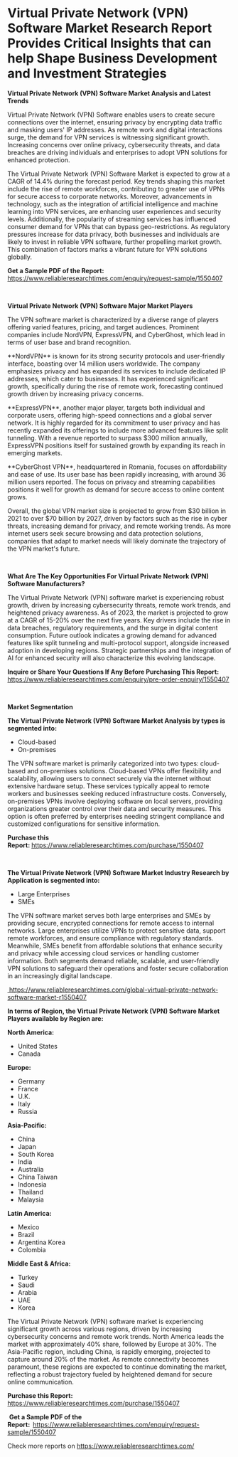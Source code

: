 <p><h1>Virtual Private Network (VPN) Software Market Research Report Provides Critical Insights that can help Shape Business Development and Investment Strategies</h1></p><p><strong>Virtual Private Network (VPN) Software Market Analysis and Latest Trends</strong></p>
<p><p>Virtual Private Network (VPN) Software enables users to create secure connections over the internet, ensuring privacy by encrypting data traffic and masking users' IP addresses. As remote work and digital interactions surge, the demand for VPN services is witnessing significant growth. Increasing concerns over online privacy, cybersecurity threats, and data breaches are driving individuals and enterprises to adopt VPN solutions for enhanced protection.</p><p>The Virtual Private Network (VPN) Software Market is expected to grow at a CAGR of 14.4% during the forecast period. Key trends shaping this market include the rise of remote workforces, contributing to greater use of VPNs for secure access to corporate networks. Moreover, advancements in technology, such as the integration of artificial intelligence and machine learning into VPN services, are enhancing user experiences and security levels. Additionally, the popularity of streaming services has influenced consumer demand for VPNs that can bypass geo-restrictions. As regulatory pressures increase for data privacy, both businesses and individuals are likely to invest in reliable VPN software, further propelling market growth. This combination of factors marks a vibrant future for VPN solutions globally.</p></p>
<p><strong>Get a Sample PDF of the Report:&nbsp;</strong> <a href="https://www.reliableresearchtimes.com/enquiry/request-sample/1550407?utm_campaign=3291&utm_medium=2&utm_source=Github&utm_content=ia&utm_term=11032025&utm_id=virtual-private-network-vpn-software">https://www.reliableresearchtimes.com/enquiry/request-sample/1550407</a></p>
<p>&nbsp;</p>
<p><strong>Virtual Private Network (VPN) Software Major Market Players</strong></p>
<p><p>The VPN software market is characterized by a diverse range of players offering varied features, pricing, and target audiences. Prominent companies include NordVPN, ExpressVPN, and CyberGhost, which lead in terms of user base and brand recognition. </p><p>**NordVPN** is known for its strong security protocols and user-friendly interface, boasting over 14 million users worldwide. The company emphasizes privacy and has expanded its services to include dedicated IP addresses, which cater to businesses. It has experienced significant growth, specifically during the rise of remote work, forecasting continued growth driven by increasing privacy concerns.</p><p>**ExpressVPN**, another major player, targets both individual and corporate users, offering high-speed connections and a global server network. It is highly regarded for its commitment to user privacy and has recently expanded its offerings to include more advanced features like split tunneling. With a revenue reported to surpass $300 million annually, ExpressVPN positions itself for sustained growth by expanding its reach in emerging markets.</p><p>**CyberGhost VPN**, headquartered in Romania, focuses on affordability and ease of use. Its user base has been rapidly increasing, with around 36 million users reported. The focus on privacy and streaming capabilities positions it well for growth as demand for secure access to online content grows.</p><p>Overall, the global VPN market size is projected to grow from $30 billion in 2021 to over $70 billion by 2027, driven by factors such as the rise in cyber threats, increasing demand for privacy, and remote working trends. As more internet users seek secure browsing and data protection solutions, companies that adapt to market needs will likely dominate the trajectory of the VPN market's future.</p></p>
<p>&nbsp;</p>
<p><strong>What Are The Key Opportunities For Virtual Private Network (VPN) Software Manufacturers?</strong></p>
<p><p>The Virtual Private Network (VPN) software market is experiencing robust growth, driven by increasing cybersecurity threats, remote work trends, and heightened privacy awareness. As of 2023, the market is projected to grow at a CAGR of 15-20% over the next five years. Key drivers include the rise in data breaches, regulatory requirements, and the surge in digital content consumption. Future outlook indicates a growing demand for advanced features like split tunneling and multi-protocol support, alongside increased adoption in developing regions. Strategic partnerships and the integration of AI for enhanced security will also characterize this evolving landscape.</p></p>
<p><strong>Inquire or Share Your Questions If Any Before Purchasing This Report:</strong> <a href="https://www.reliableresearchtimes.com/enquiry/pre-order-enquiry/1550407?utm_campaign=3291&utm_medium=2&utm_source=Github&utm_content=ia&utm_term=11032025&utm_id=virtual-private-network-vpn-software">https://www.reliableresearchtimes.com/enquiry/pre-order-enquiry/1550407</a></p>
<p>&nbsp;</p>
<p><strong>Market Segmentation</strong></p>
<p><strong>The Virtual Private Network (VPN) Software Market Analysis by types is segmented into:</strong></p>
<p><ul><li>Cloud-based</li><li>On-premises</li></ul></p>
<p><p>The VPN software market is primarily categorized into two types: cloud-based and on-premises solutions. Cloud-based VPNs offer flexibility and scalability, allowing users to connect securely via the internet without extensive hardware setup. These services typically appeal to remote workers and businesses seeking reduced infrastructure costs. Conversely, on-premises VPNs involve deploying software on local servers, providing organizations greater control over their data and security measures. This option is often preferred by enterprises needing stringent compliance and customized configurations for sensitive information.</p></p>
<p><strong>Purchase this Report:&nbsp;</strong><a href="https://www.reliableresearchtimes.com/purchase/1550407?utm_campaign=3291&utm_medium=2&utm_source=Github&utm_content=ia&utm_term=11032025&utm_id=virtual-private-network-vpn-software">https://www.reliableresearchtimes.com/purchase/1550407</a></p>
<p>&nbsp;</p>
<p><strong>The Virtual Private Network (VPN) Software Market Industry Research by Application is segmented into:</strong></p>
<p><ul><li>Large Enterprises</li><li>SMEs</li></ul></p>
<p><p>The VPN software market serves both large enterprises and SMEs by providing secure, encrypted connections for remote access to internal networks. Large enterprises utilize VPNs to protect sensitive data, support remote workforces, and ensure compliance with regulatory standards. Meanwhile, SMEs benefit from affordable solutions that enhance security and privacy while accessing cloud services or handling customer information. Both segments demand reliable, scalable, and user-friendly VPN solutions to safeguard their operations and foster secure collaboration in an increasingly digital landscape.</p></p>
<p><a href="https://www.reliableresearchtimes.com/global-virtual-private-network-software-market-r1550407?utm_campaign=3291&utm_medium=2&utm_source=Github&utm_content=ia&utm_term=11032025&utm_id=virtual-private-network-vpn-software">&nbsp;https://www.reliableresearchtimes.com/global-virtual-private-network-software-market-r1550407</a></p>
<p><strong>In terms of Region, the Virtual Private Network (VPN) Software Market Players available by Region are:</strong></p>
<p>
    <p> <strong> North America: </strong>
        <ul>
            <li>United States</li>
            <li>Canada</li>
        </ul>
        </p> 
    <p> <strong> Europe: </strong>
        <ul>
            <li>Germany</li>
            <li>France</li>
            <li>U.K.</li>
            <li>Italy</li>
            <li>Russia</li>
        </ul>
        </p> 
    <p> <strong> Asia-Pacific: </strong>
        <ul>
            <li>China</li>
            <li>Japan</li>
            <li>South Korea</li>
            <li>India</li>
            <li>Australia</li>
            <li>China Taiwan</li>
            <li>Indonesia</li>
            <li>Thailand</li>
            <li>Malaysia</li>
        </ul>
        </p> 
    <p> <strong> Latin America: </strong>
        <ul>
            <li>Mexico</li>
            <li>Brazil</li>
            <li>Argentina Korea</li>
            <li>Colombia</li>
        </ul>
        </p> 
    <p> <strong> Middle East & Africa: </strong>
        <ul>
            <li>Turkey</li>
            <li>Saudi</li>
            <li>Arabia</li>
            <li>UAE</li>
            <li>Korea</li>
        </ul>
    </p>
    </p>
<p><p>The Virtual Private Network (VPN) software market is experiencing significant growth across various regions, driven by increasing cybersecurity concerns and remote work trends. North America leads the market with approximately 40% share, followed by Europe at 30%. The Asia-Pacific region, including China, is rapidly emerging, projected to capture around 20% of the market. As remote connectivity becomes paramount, these regions are expected to continue dominating the market, reflecting a robust trajectory fueled by heightened demand for secure online communication.</p></p>
<p><strong>Purchase this Report: </strong><a href="https://www.reliableresearchtimes.com/purchase/1550407?utm_campaign=3291&utm_medium=2&utm_source=Github&utm_content=ia&utm_term=11032025&utm_id=virtual-private-network-vpn-software">https://www.reliableresearchtimes.com/purchase/1550407</a></p>
<p>&nbsp;<strong>Get a Sample PDF of the Report:&nbsp;&nbsp;</strong><a href="https://www.reliableresearchtimes.com/enquiry/request-sample/1550407?utm_campaign=3291&utm_medium=2&utm_source=Github&utm_content=ia&utm_term=11032025&utm_id=virtual-private-network-vpn-software">https://www.reliableresearchtimes.com/enquiry/request-sample/1550407</a></p>
<p><strong></strong></p>
<p>Check more reports on <a href="https://www.reliableresearchtimes.com/?utm_campaign=3291&utm_medium=2&utm_source=Github&utm_content=ia&utm_term=11032025&utm_id=virtual-private-network-vpn-software">https://www.reliableresearchtimes.com/</a></p>